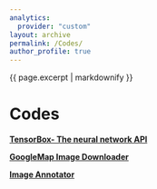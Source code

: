 ```yaml
---
analytics:
  provider: "custom"
layout: archive
permalink: /Codes/
author_profile: true
---
```

{{ page.excerpt | markdownify }}

# Codes 

<a href=""><medium><b>TensorBox- The neural network API</b></medium></a>

<a href=""><medium><b>GoogleMap Image Downloader</b></medium></a>

<a href=""><medium><b>Image Annotator</b></medium></a>